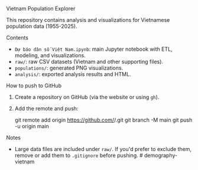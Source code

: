 Vietnam Population Explorer

This repository contains analysis and visualizations for Vietnamese population data (1955-2025).

Contents
- `Dự báo dân số Việt Nam.ipynb`: main Jupyter notebook with ETL, modeling, and visualizations.
- `raw/`: raw CSV datasets (Vietnam and other supporting files).
- `populations/`: generated PNG visualizations.
- `analysis/`: exported analysis results and HTML.

How to push to GitHub
1. Create a repository on GitHub (via the website or using `gh`).
2. Add the remote and push:

   git remote add origin https://github.com/<your-username>/<repo-name>.git
   git branch -M main
   git push -u origin main

Notes
- Large data files are included under `raw/`. If you'd prefer to exclude them, remove or add them to `.gitignore` before pushing.
#   d e m o g r a p h y - v i e t n a m  
 
